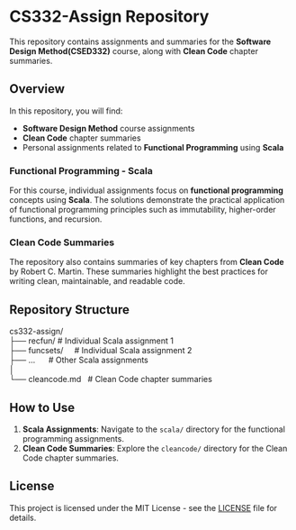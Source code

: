 # CS332-Assign Repository

This repository contains assignments and summaries for the **Software Design Method(CSED332)** course, along with **Clean Code** chapter summaries.

## Overview

In this repository, you will find:
- **Software Design Method** course assignments
- **Clean Code** chapter summaries
- Personal assignments related to **Functional Programming** using **Scala**

### Functional Programming - Scala
For this course, individual assignments focus on **functional programming** concepts using **Scala**. The solutions demonstrate the practical application of functional programming principles such as immutability, higher-order functions, and recursion.

### Clean Code Summaries
The repository also contains summaries of key chapters from **Clean Code** by Robert C. Martin. These summaries highlight the best practices for writing clean, maintainable, and readable code.

## Repository Structure
cs332-assign/ <br> 
├── recfun/        # Individual Scala assignment 1      <br>
├── funcsets/      # Individual Scala assignment 2      <br>
├── ...            # Other Scala assignments            <br> 
│                                                       <br> 
└── cleancode.md   # Clean Code chapter summaries       <br>

## How to Use

1. **Scala Assignments**: Navigate to the `scala/` directory for the functional programming assignments.
2. **Clean Code Summaries**: Explore the `cleancode/` directory for the Clean Code chapter summaries.

## License

This project is licensed under the MIT License - see the [LICENSE](LICENSE) file for details.
